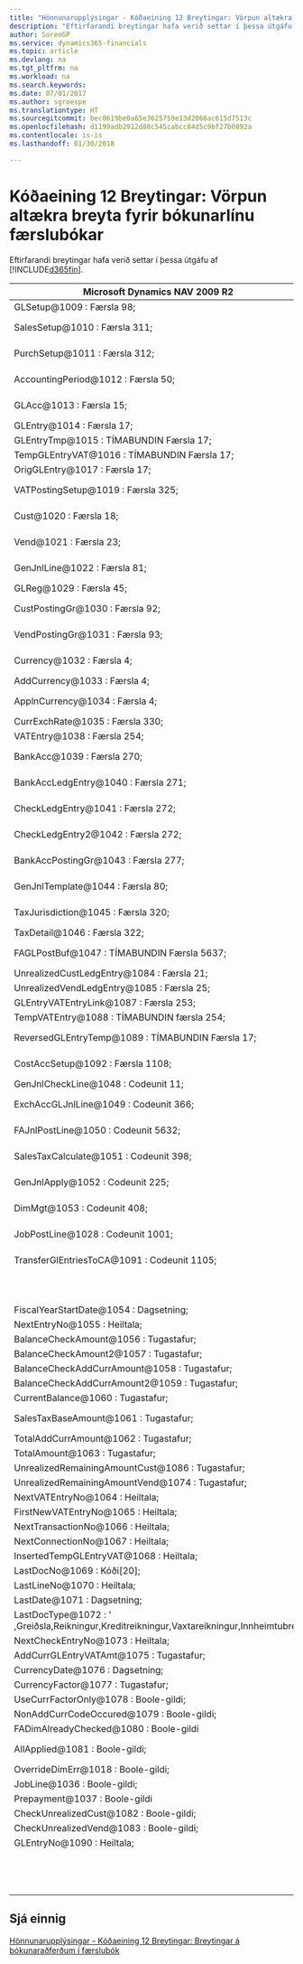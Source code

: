 ```yaml
---
title: "Hönnunarupplýsingar - Kóðaeining 12 Breytingar: Vörpun altækra breyta fyrir bókunarlínu færslubókar | Microsoft Docs"
description: "Eftirfarandi breytingar hafa verið settar í þessa útgáfu af Finance and Operations, Business Edition."
author: SorenGP
ms.service: dynamics365-financials
ms.topic: article
ms.devlang: na
ms.tgt_pltfrm: na
ms.workload: na
ms.search.keywords: 
ms.date: 07/01/2017
ms.author: sgroespe
ms.translationtype: HT
ms.sourcegitcommit: bec0619be0a65e3625759e13d2866ac615d7513c
ms.openlocfilehash: d1199adb2912d88c545cabcc84d5c9bf27b0892a
ms.contentlocale: is-is
ms.lasthandoff: 01/30/2018

---
```

# <a name="codeunit-12-changes-mapping-global-variables-for-general-journal-post-line"></a>Kóðaeining 12 Breytingar: Vörpun altækra breyta fyrir bókunarlínu færslubókar
Eftirfarandi breytingar hafa verið settar í þessa útgáfu af [!INCLUDE[d365fin](includes/d365fin_md.md)].  

|**Microsoft Dynamics NAV 2009 R2**|**Microsoft Dynamics NAV 2013 R2**|**Athugasemd**|  
|----------------------------------------|----------------------------------------|-----------------|  
|GLSetup@1009 : Færsla 98;|GLSetup@1009 : Færsla 98;|Óbreytt|  
|SalesSetup@1010 : Færsla 311;||Breytt í staðbundið|  
|PurchSetup@1011 : Færsla 312;||Breytt í staðbundið|  
|AccountingPeriod@1012 : Færsla 50;||Breytt í staðbundið|  
|GLAcc@1013 : Færsla 15;||Breytt í staðbundið|  
|GLEntry@1014 : Færsla 17;|GlobalGLEntry@1014 : Færsla 17;|Endurnefnt|  
|GLEntryTmp@1015 : TÍMABUNDIN Færsla 17;|TempGLEntryBuf@1010 : TÍMABUNDIN Færsla 17;|Endurnefnt|  
|TempGLEntryVAT@1016 : TÍMABUNDIN Færsla 17;|TempGLEntryVAT@1016 : TÍMABUNDIN Færsla 17;|Óbreytt|  
|OrigGLEntry@1017 : Færsla 17;||Eytt|  
|VATPostingSetup@1019 : Færsla 325;||Breytt í staðbundið|  
|Cust@1020 : Færsla 18;||Breytt í staðbundið|  
|Vend@1021 : Færsla 23;||Breytt í staðbundið|  
|GenJnlLine@1022 : Færsla 81;||Breytt í staðbundið|  
|GLReg@1029 : Færsla 45;|GLReg@1029 : Færsla 45;|Óbreytt|  
|CustPostingGr@1030 : Færsla 92;||Breytt í staðbundið|  
|VendPostingGr@1031 : Færsla 93;||Breytt í staðbundið|  
|Currency@1032 : Færsla 4;||Breytt í staðbundið|  
|AddCurrency@1033 : Færsla 4;|AddCurrency@1033 : Færsla 4;|Óbreytt|  
|ApplnCurrency@1034 : Færsla 4;||Breytt í staðbundið|  
|CurrExchRate@1035 : Færsla 330;|CurrExchRate@1035 : Færsla 330;|Óbreytt|  
|VATEntry@1038 : Færsla 254;|VATEntry@1038 : Færsla 254;|Óbreytt|  
|BankAcc@1039 : Færsla 270;||Breytt í staðbundið|  
|BankAccLedgEntry@1040 : Færsla 271;||Breytt í staðbundið|  
|CheckLedgEntry@1041 : Færsla 272;||Breytt í staðbundið|  
|CheckLedgEntry2@1042 : Færsla 272;||Breytt í staðbundið|  
|BankAccPostingGr@1043 : Færsla 277;||Breytt í staðbundið|  
|GenJnlTemplate@1044 : Færsla 80;||Breytt í staðbundið|  
|TaxJurisdiction@1045 : Færsla 320;||Breytt í staðbundið|  
|TaxDetail@1046 : Færsla 322;|TaxDetail@1046 : Færsla 322;|Óbreytt|  
|FAGLPostBuf@1047 : TÍMABUNDIN Færsla 5637;||Breytt í staðbundið|  
|UnrealizedCustLedgEntry@1084 : Færsla 21;|UnrealizedCustLedgEntry@1084 : Færsla 21;|Óbreytt|  
|UnrealizedVendLedgEntry@1085 : Færsla 25;|UnrealizedVendLedgEntry@1085 : Færsla 25;|Óbreytt|  
|GLEntryVATEntryLink@1087 : Færsla 253;|GLEntryVATEntryLink@1087 : Færsla 253;|Óbreytt|  
|TempVATEntry@1088 : TÍMABUNDIN færsla 254;|TempVATEntry@1088 : TÍMABUNDIN færsla 254;|Óbreytt|  
|ReversedGLEntryTemp@1089 : TÍMABUNDIN Færsla 17;||Fært í Codeunit17|  
|CostAccSetup@1092 : Færsla 1108;||Breytt í staðbundið|  
|GenJnlCheckLine@1048 : Codeunit 11;|GenJnlCheckLine@1001 : Codeunit 11;|Óbreytt|  
|ExchAccGLJnlLine@1049 : Codeunit 366;||Breytt í staðbundið|  
|FAJnlPostLine@1050 : Codeunit 5632;||Breytt í staðbundið|  
|SalesTaxCalculate@1051 : Codeunit 398;||Breytt í staðbundið|  
|GenJnlApply@1052 : Codeunit 225;||Breytt í staðbundið|  
|DimMgt@1053 : Codeunit 408;||Breytt í staðbundið|  
|JobPostLine@1028 : Codeunit 1001;||Breytt í staðbundið|  
|TransferGlEntriesToCA@1091 : Codeunit 1105;||Breytt í staðbundið|  
||PaymentToleranceMgt@1002 : Codeunit 426;|Bætt við|  
||AddCurrencyCode@1117 : Kóði[10];|Bætt við|  
|FiscalYearStartDate@1054 : Dagsetning;|FiscalYearStartDate@1011 : Dagsetning;|Óbreytt|  
|NextEntryNo@1055 : Heiltala;|NextEntryNo@1022 : Heiltala;|Óbreytt|  
|BalanceCheckAmount@1056 : Tugastafur;|BalanceCheckAmount@1056 : Tugastafur;|Óbreytt|  
|BalanceCheckAmount2@1057 : Tugastafur;|BalanceCheckAmount2@1057 : Tugastafur;|Óbreytt|  
|BalanceCheckAddCurrAmount@1058 : Tugastafur;|BalanceCheckAddCurrAmount@1058 : Tugastafur;|Óbreytt|  
|BalanceCheckAddCurrAmount2@1059 : Tugastafur;|BalanceCheckAddCurrAmount2@1059 : Tugastafur;|Óbreytt|  
|CurrentBalance@1060 : Tugastafur;|CurrentBalance@1060 : Tugastafur;|Óbreytt|  
|SalesTaxBaseAmount@1061 : Tugastafur;||Breytt í staðbundið|  
|TotalAddCurrAmount@1062 : Tugastafur;|TotalAddCurrAmount@1062 : Tugastafur;|Óbreytt|  
|TotalAmount@1063 : Tugastafur;|TotalAmount@1063 : Tugastafur;|Óbreytt|  
|UnrealizedRemainingAmountCust@1086 : Tugastafur;|UnrealizedRemainingAmountCust@1086 : Tugastafur;|Óbreytt|  
|UnrealizedRemainingAmountVend@1074 : Tugastafur;|UnrealizedRemainingAmountVend@1074 : Tugastafur;|Óbreytt|  
|NextVATEntryNo@1064 : Heiltala;|NextVATEntryNo@1064 : Heiltala;|Óbreytt|  
|FirstNewVATEntryNo@1065 : Heiltala;|FirstNewVATEntryNo@1065 : Heiltala;|Óbreytt|  
|NextTransactionNo@1066 : Heiltala;|NextTransactionNo@1066 : Heiltala;|Óbreytt|  
|NextConnectionNo@1067 : Heiltala;|NextConnectionNo@1067 : Heiltala;|Óbreytt|  
|InsertedTempGLEntryVAT@1068 : Heiltala;|InsertedTempGLEntryVAT@1027 : Heiltala;|Óbreytt|  
|LastDocNo@1069 : Kóði[20];|LastDocNo@1023 : Kóði[20];|Óbreytt|  
|LastLineNo@1070 : Heiltala;||Eytt|  
|LastDate@1071 : Dagsetning;|LastDate@1021 : Dagsetning;|Óbreytt|  
|LastDocType@1072 : ' ,Greiðsla,Reikningur,Kreditreikningur,Vaxtareikningur,Innheimtubréf;|LastDocType@1025 : ' ,Greiðsla,Reikningur,Kreditreikningur,Vaxtareikningur,Innheimtubréf;|Óbreytt|  
|NextCheckEntryNo@1073 : Heiltala;|NextCheckEntryNo@1028 : Heiltala;|Óbreytt|  
|AddCurrGLEntryVATAmt@1075 : Tugastafur;|AddCurrGLEntryVATAmt@1017 : Tugastafur;|Óbreytt|  
|CurrencyDate@1076 : Dagsetning;|CurrencyDate@1020 : Dagsetning;|Óbreytt|  
|CurrencyFactor@1077 : Tugastafur;|CurrencyFactor@1019 : Tugastafur;|Óbreytt|  
|UseCurrFactorOnly@1078 : Boole-gildi;|UseCurrFactorOnly@1078 : Boole-gildi;|Óbreytt|  
|NonAddCurrCodeOccured@1079 : Boole-gildi;|NonAddCurrCodeOccured@1079 : Boole-gildi;|Óbreytt|  
|FADimAlreadyChecked@1080 : Boole-gildi|FADimAlreadyChecked@1080 : Boole-gildi|Óbreytt|  
|AllApplied@1081 : Boole-gildi;||Breytt í staðbundið|  
|OverrideDimErr@1018 : Boole-gildi;|OverrideDimErr@1018 : Boole-gildi;|Óbreytt|  
|JobLine@1036 : Boole-gildi;|JobLine@1036 : Boole-gildi;|Óbreytt|  
|Prepayment@1037 : Boole-gildi||Eytt|  
|CheckUnrealizedCust@1082 : Boole-gildi;|CheckUnrealizedCust@1082 : Boole-gildi;|Óbreytt|  
|CheckUnrealizedVend@1083 : Boole-gildi;|CheckUnrealizedVend@1083 : Boole-gildi;|Óbreytt|  
|GLEntryNo@1090 : Heiltala;|GLEntryNo@1026 : Heiltala;|Óbreytt|  
||GLSetupRead@1015 : Boole-gildi;|Bætt við|  
||AmountRoundingPrecision@1012 : Tugastafur;|Bætt við|  
||CrCardTransactionEntryNo@1013 : Heiltala;|Bætt við|  

## <a name="see-also"></a>Sjá einnig  
 [Hönnunarupplýsingar - Kóðaeining 12 Breytingar: Breytingar á bókunaraðferðum í færslubók](design-details-codeunit-12-changes-changes-in-general-journal-post-procedures.md)

